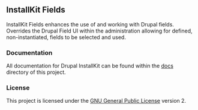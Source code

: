 ## InstallKit Fields

InstallKit Fields enhances the use of and working with Drupal fields. Overrides the Drupal Field UI within the administration allowing for defined, non-instantiated, fields to be selected and used.

### Documentation

All documentation for Drupal InstallKit can be found within the [docs](https://github.com/amcgowanca/drupal_installkit/blob/7.x-1.x/LICENSE.md) directory of this project.

### License

This project is licensed under the [GNU General Public License](https://github.com/amcgowanca/drupal_installkit/blob/7.x-1.x/LICENSE.mdc) version 2.
